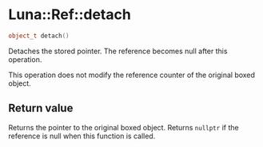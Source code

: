 # Luna::Ref::detach

```c++
object_t detach()
```

Detaches the stored pointer. The reference becomes null after this operation. 

This operation does not modify the reference counter of the original boxed object. 

## Return value
Returns the pointer to the original boxed object. Returns `nullptr` if the reference is null when this function is called. 


